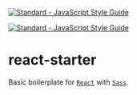 [![Standard - JavaScript Style Guide](https://img.shields.io/badge/code_style-standard-brightgreen.svg)](https://standardjs.com)

[![Standard - JavaScript Style Guide](https://cdn.rawgit.com/feross/standard/master/badge.svg)](https://github.com/feross/standard)

# react-starter
Basic boilerplate for [`React`](https://github.com/facebook/react) with [`Sass`](https://github.com/sass/sass).
